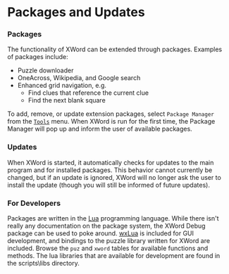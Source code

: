 Packages and Updates
====================

### Packages ###

The functionality of XWord can be extended through packages.
Examples of packages include:

- Puzzle downloader
- OneAcross, Wikipedia, and Google search
- Enhanced grid navigation, e.g.
    - Find clues that reference the current clue
    - Find the next blank square

To add, remove, or update extension packages, select `Package Manager` from
the [`Tools`](window.html#tools_menu) menu.  When XWord is run for the first
time, the Package Manager will pop up and inform the user of available packages.


### Updates ###

When XWord is started, it automatically checks for updates to the main program
and for installed packages.  This behavior cannot currently be changed, but if
an update is ignored, XWord will no longer ask the user to install the update
(though you will still be informed of future updates).


### For Developers ###

Packages are written in the [Lua](http://www.lua.org) programming language.
While there isn't really any documentation on the package system, the
XWord Debug package can be used to poke around.
[wxLua](http://wxlua.sourceforge.net/) is included for GUI development,
and bindings to the puzzle library written for XWord are included.  Browse the
`puz` and `xword` tables for available functions and methods.  The lua
libraries that are available for development are found in the scripts\libs
directory.
